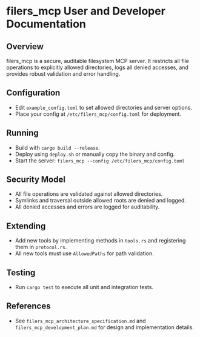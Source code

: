 # filers_mcp User and Developer Documentation

## Overview
filers_mcp is a secure, auditable filesystem MCP server. It restricts all file operations to explicitly allowed directories, logs all denied accesses, and provides robust validation and error handling.

## Configuration
- Edit `example_config.toml` to set allowed directories and server options.
- Place your config at `/etc/filers_mcp/config.toml` for deployment.

## Running
- Build with `cargo build --release`.
- Deploy using `deploy.sh` or manually copy the binary and config.
- Start the server: `filers_mcp --config /etc/filers_mcp/config.toml`

## Security Model
- All file operations are validated against allowed directories.
- Symlinks and traversal outside allowed roots are denied and logged.
- All denied accesses and errors are logged for auditability.

## Extending
- Add new tools by implementing methods in `tools.rs` and registering them in `protocol.rs`.
- All new tools must use `AllowedPaths` for path validation.

## Testing
- Run `cargo test` to execute all unit and integration tests.

## References
- See `filers_mcp_architecture_specification.md` and `filers_mcp_development_plan.md` for design and implementation details.
